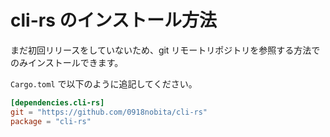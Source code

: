 # cli-rs のインストール方法

まだ初回リリースをしていないため、git リモートリポジトリを参照する方法でのみインストールできます。

`Cargo.toml` で以下のように追記してください。

```toml
[dependencies.cli-rs]
git = "https://github.com/0918nobita/cli-rs"
package = "cli-rs"
```
